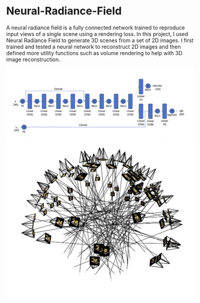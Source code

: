 # Neural-Radiance-Field

A neural radiance field is a fully connected network trained to reproduce input views of a single scene using a rendering loss. In this project, I used Neural Radiance Field to generate 3D scenes from a set of 2D images. I first trained and tested a neural network to reconstruct 2D images and then defined more utility functions such as volume rendering to help with 3D image reconstruction.

![neural network architecture](https://github.com/Xiaowen2024/Neural-Radiance-Field/blob/main/nn_architecture.png)
![visualization](https://github.com/Xiaowen2024/Neural-Radiance-Field/blob/main/visualization.png)
